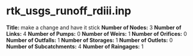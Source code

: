 # rtk_usgs_runoff_rdiii.inp
**Title:** make a change and have it stick
**Number of Nodes:** 3
**Number of Links:** 4
**Number of Pumps:** 0
**Number of Weirs:** 1
**Number of Orifices:** 0
**Number of Outfalls:** 1
**Number of Storages:** 1
**Number of Outlets:** 0
**Number of Subcatchments:** 4
**Number of Raingages:** 1
